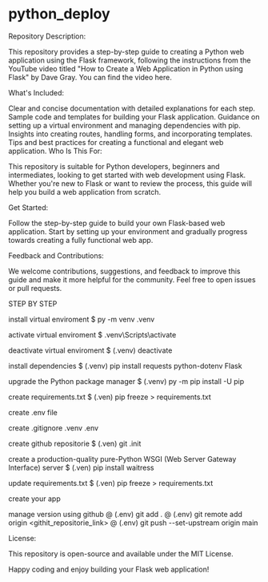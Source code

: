 # python_deploy
Repository Description:

This repository provides a step-by-step guide to creating a Python web application using the Flask framework, following the instructions from the YouTube video titled "How to Create a Web Application in Python using Flask" by Dave Gray. You can find the video here.

What's Included:

Clear and concise documentation with detailed explanations for each step.
Sample code and templates for building your Flask application.
Guidance on setting up a virtual environment and managing dependencies with pip.
Insights into creating routes, handling forms, and incorporating templates.
Tips and best practices for creating a functional and elegant web application.
Who Is This For:

This repository is suitable for Python developers, beginners and intermediates, looking to get started with web development using Flask. Whether you're new to Flask or want to review the process, this guide will help you build a web application from scratch.

Get Started:

Follow the step-by-step guide to build your own Flask-based web application. Start by setting up your environment and gradually progress towards creating a fully functional web app.

Feedback and Contributions:

We welcome contributions, suggestions, and feedback to improve this guide and make it more helpful for the community. Feel free to open issues or pull requests.


STEP BY STEP

install virtual enviroment
$ py -m venv .venv

activate virtual enviroment
$ .venv\Scripts\activate

deactivate virtual enviroment
$ (.venv) deactivate

install dependencies
$ (.venv) pip install requests python-dotenv Flask

upgrade the Python package manager
$ (.venv) py -m pip install -U pip

create requirements.txt
$ (.ven) pip freeze > requirements.txt

create .env file

create .gitignore
	.venv
	.env

create github repositorie
$ (.ven) git .init

create a production-quality pure-Python WSGI (Web Server Gateway Interface) server
$ (.ven) pip install waitress

update requirements.txt
$ (.ven) pip freeze > requirements.txt

create your app

manage version using github
@ (.env) git add . 
@ (.env) git remote add origin <githit_repositorie_link>
@ (.env) git push --set-upstream origin main


License:

This repository is open-source and available under the MIT License.

Happy coding and enjoy building your Flask web application!
